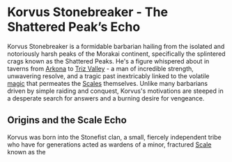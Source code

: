 # Korvus Stonebreaker - The Shattered Peak’s Echo

Korvus Stonebreaker is a formidable barbarian hailing from the isolated and notoriously harsh peaks of the Morakai continent, specifically the splintered crags known as the Shattered Peaks. He's a figure whispered about in taverns from [Arkona](/geography/settlement/city/arkona.md) to [Triz Valley](/geography/settlement/city/triz-valley.md) - a man of incredible strength, unwavering resolve, and a tragic past inextricably linked to the volatile [magic](/structure/mechanic/magic.md) that permeates the [Scales](/geography/landmark/scale.md) themselves. Unlike many barbarians driven by simple raiding and conquest, Korvus's motivations are steeped in a desperate search for answers and a burning desire for vengeance.

## Origins and the Scale Echo

Korvus was born into the Stonefist clan, a small, fiercely independent tribe who have for generations acted as wardens of a minor, fractured [Scale](/geography/landmark/scale.md) known as the 
